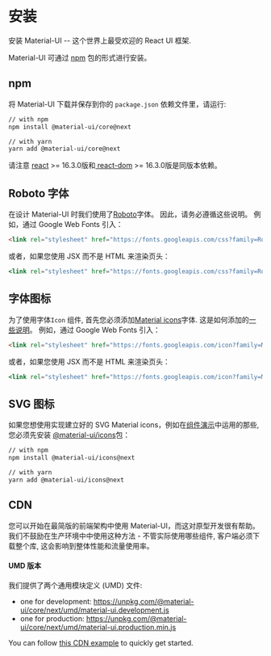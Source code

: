 # 安装

<p class="description">安装 Material-UI -- 这个世界上最受欢迎的 React UI 框架.</p>

Material-UI 可通过 [npm](https://www.npmjs.com/package/@material-ui/core) 包的形式进行安装。

## npm

将 Material-UI 下载并保存到你的 `package.json` 依赖文件里，请运行:

```sh
// with npm
npm install @material-ui/core@next

// with yarn
yarn add @material-ui/core@next
```

请注意 [react](https://www.npmjs.com/package/react) >= 16.3.0版和[ react-dom](https://www.npmjs.com/package/react-dom) >= 16.3.0版是同版本依赖。

## Roboto 字体

在设计 Material-UI 时我们使用了[Roboto](https://fonts.google.com/specimen/Roboto)字体。 因此，请务必遵循这些说明。 例如，通过 Google Web Fonts 引入：

```html
<link rel="stylesheet" href="https://fonts.googleapis.com/css?family=Roboto:300,400,500">
```

或者，如果您使用 JSX 而不是 HTML 来渲染页头：

```jsx
<link rel="stylesheet" href="https://fonts.googleapis.com/css?family=Roboto:300,400,500" />
```

## 字体图标

为了使用字体`Icon` 组件, 首先您必须添加[Material icons](https://material.io/tools/icons/)字体. 这是如何添加的[一些说明](/style/icons/#font-icons)。 例如，通过 Google Web Fonts 引入：

```html
<link rel="stylesheet" href="https://fonts.googleapis.com/icon?family=Material+Icons">
```

或者，如果您使用 JSX 而不是 HTML 来渲染页头：

```jsx
<link rel="stylesheet" href="https://fonts.googleapis.com/icon?family=Material+Icons" />
```

## SVG 图标

如果您想使用实现建立好的 SVG Material icons，例如在[组件演示](/demos/app-bar/)中运用的那些, 您必须先安装 [@material-ui/icons](https://www.npmjs.com/package/@material-ui/icons)包：

```sh
// with npm
npm install @material-ui/icons@next

// with yarn
yarn add @material-ui/icons@next
```

## CDN

您可以开始在最简版的前端架构中使用 Material-UI，而这对原型开发很有帮助。 我们不鼓励在生产环境中中使用这种方法 - 不管实际使用哪些组件, 客户端必须下载整个库, 这会影响到整体性能和流量使用率。

#### UMD 版本

我们提供了两个通用模块定义 (UMD) 文件:

- one for development: https://unpkg.com/@material-ui/core/next/umd/material-ui.development.js
- one for production: https://unpkg.com/@material-ui/core/next/umd/material-ui.production.min.js

You can follow [this CDN example](https://github.com/mui-org/material-ui/tree/next/examples/cdn-next) to quickly get started.